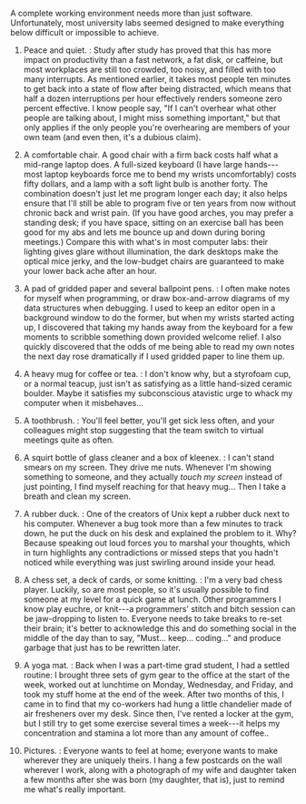---
---

A complete working environment needs more than just software.  Unfortunately,
most university labs seemed designed to make everything below difficult or
impossible to achieve.

1. Peace and quiet.
:   Study after study has proved that this has more impact on productivity than
    a fast network, a fat disk, or caffeine, but most workplaces are still too
    crowded, too noisy, and filled with too many interrupts. As mentioned
    earlier, it takes most people ten minutes to get back into a state of flow
    after being distracted, which means that half a dozen interruptions per hour
    effectively renders someone zero percent effective. I know people say, "If I
    can't overhear what other people are talking about, I might miss something
    important," but that only applies if the only people you're overhearing are
    members of your own team (and even then, it's a dubious claim).

2. A comfortable chair.
    A good chair with a firm back costs half what a mid-range laptop does. A
    full-sized keyboard (I have large hands---most laptop keyboards force me to
    bend my wrists uncomfortably) costs fifty dollars, and a lamp with a soft
    light bulb is another forty. The combination doesn't just let me program
    longer each day; it also helps ensure that I'll still be able to program
    five or ten years from now without chronic back and wrist pain. (If you have
    good arches, you may prefer a standing desk; if you have space, sitting on
    an exercise ball has been good for my abs and lets me bounce up and down
    during boring meetings.) Compare this with what's in most computer labs:
    their lighting gives glare without illumination, the dark desktops make the
    optical mice jerky, and the low-budget chairs are guaranteed to make your
    lower back ache after an hour.

3. A pad of gridded paper and several ballpoint pens.
:   I often make notes for myself when programming, or draw box-and-arrow
    diagrams of my data structures when debugging. I used to keep an editor open
    in a background window to do the former, but when my wrists started acting
    up, I discovered that taking my hands away from the keyboard for a few
    moments to scribble something down provided welcome relief. I also quickly
    discovered that the odds of me being able to read my own notes the next day
    rose dramatically if I used gridded paper to line them up.

4. A heavy mug for coffee or tea.
:   I don't know why, but a styrofoam cup, or a normal teacup, just isn't as
    satisfying as a little hand-sized ceramic boulder. Maybe it satisfies my
    subconscious atavistic urge to whack my computer when it misbehaves…

5. A toothbrush.
:   You'll feel better, you'll get sick less often, and your colleagues might
    stop suggesting that the team switch to virtual meetings quite as often.

6. A squirt bottle of glass cleaner and a box of kleenex.
:   I can't stand smears on my screen. They drive me nuts. Whenever I'm showing
    something to someone, and they actually *touch my screen* instead of just
    pointing, I find myself reaching for that heavy mug… Then I take a breath
    and clean my screen.

7. A rubber duck.
:   One of the creators of Unix kept a rubber duck next to his computer.
    Whenever a bug took more than a few minutes to track down, he put the duck
    on his desk and explained the problem to it. Why? Because speaking out loud
    forces you to marshal your thoughts, which in turn highlights any
    contradictions or missed steps that you hadn't noticed while everything was
    just swirling around inside your head.

8. A chess set, a deck of cards, or some knitting.
:   I'm a very bad chess player. Luckily, so are most people, so it's usually
    possible to find someone at my level for a quick game at lunch.  Other
    programmers I know play euchre, or knit---a programmers' stitch and bitch
    session can be jaw-dropping to listen to. Everyone needs to take breaks to
    re-set their brain; it's better to acknowledge this and do something social
    in the middle of the day than to say, "Must… keep…  coding…" and produce
    garbage that just has to be rewritten later.

9. A yoga mat.
:   Back when I was a part-time grad student, I had a settled routine: I brought
    three sets of gym gear to the office at the start of the week, worked out at
    lunchtime on Monday, Wednesday, and Friday, and took my stuff home at the
    end of the week. After two months of this, I came in to find that my
    co-workers had hung a little chandelier made of air fresheners over my
    desk. Since then, I've rented a locker at the gym, but I still try to get
    some exercise several times a week---it helps my concentration and stamina a
    lot more than any amount of coffee..

10. Pictures.
:   Everyone wants to feel at home; everyone wants to make wherever they are
    uniquely theirs. I hang a few postcards on the wall wherever I work, along
    with a photograph of my wife and daughter taken a few months after she was
    born (my daughter, that is), just to remind me what's really important.
